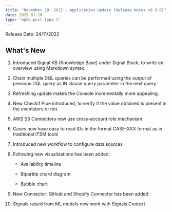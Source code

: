 ```yaml
---
title: "November 29, 2022 - Application Update (Release Notes v9.3.0)"
date: 2025-01-20
type: "epkb_post_type_1"
---
```


Release Date: 24/11/2022

## **What's New**

1. Introduced Signal KB (Knowledge Base) under Signal Block, to write an overview using Markdown syntax.

3. Chain multiple DQL queries can be performed using the output of previous DQL query as IN clause query parameter in the next query.

5. Refreshing update makes the Console incrementally more appealing.

7. New Checkif Pipe introduced, to verify if the value obtained is present in the eventstore or not.

9. AWS S3 Connectors now use cross-account role mechanism

11. Cases now have easy to read IDs in the format CASE-XXX format as in traditional ITSM tools

13. Introduced new workflow to configure data sources

15. Following new visualizations has been added:
    - Availability timeline
    
    - Bipartite chord diagram
    
    - Bubble chart

17. New Connector: Github and Shopify Connector has been added

19. Signals raised from ML models now work with Signals Context
